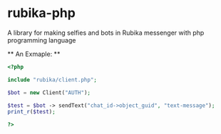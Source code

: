 # rubika-php
A library for making selfies and bots in Rubika messenger with php programming language

** An Exmaple: **
``` php
<?php

include "rubika/client.php";

$bot = new Client("AUTH");

$test = $bot -> sendText("chat_id->object_guid", "text-message");
print_r($test);

?>

```
